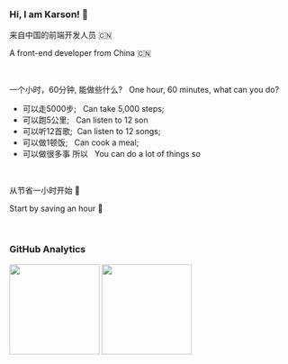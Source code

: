 <div width="100%">
 
 
### Hi, I am Karson! 👋

 来自中国的前端开发人员 🇨🇳
 
 A front-end developer from China 🇨🇳

  &nbsp;

一个小时，60分钟, 能做些什么? &nbsp; One hour, 60 minutes, what can you do?

- 可以走5000步; &nbsp; Can take 5,000 steps;
- 可以跑5公里; &nbsp; Can listen to 12 son
- 可以听12首歌; &nbsp;Can listen to 12 songs;
- 可以做1顿饭; &nbsp; Can cook a meal;
- 可以做很多事 所以 &nbsp; You can do a lot of things so

&nbsp; 

   从节省一小时开始 💪

   Start by saving an hour 💪
 
</div>

<br/>

### GitHub Analytics

<div align="left">
 <img height="160em" src="https://github-readme-stats.vercel.app/api?username=vitekarson&show_icons=true&theme=vue&include_all_commits=true&count_private=true%22">
 <img height="160em" src="https://github-readme-stats.vercel.app/api/top-langs?username=vitekarson&layout=compact&langs_count=8&theme=vue">
 </div>
<!--
**vitekarson/vitekarson** is a ✨ _special_ ✨ repository because its `README.md` (this file) appears on your GitHub profile.

Here are some ideas to get you started:

- 🔭 I’m currently working on ...
- 🌱 I’m currently learning ...
- 👯 I’m looking to collaborate on ...
- 🤔 I’m looking for help with ...
- 💬 Ask me about ...
- 📫 How to reach me: ...
- 😄 Pronouns: ...
- ⚡ Fun fact: ...
-->
